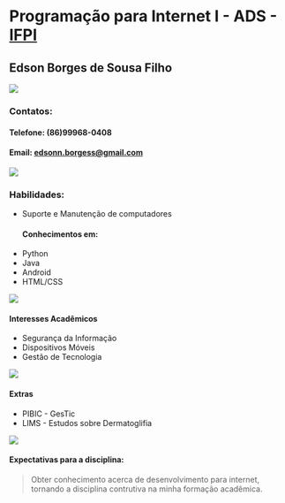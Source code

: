 # Programação para Internet I - ADS - [IFPI]( https://libra.ifpi.edu.br "IFPI Pagina Inicial" ) #
## Edson Borges de Sousa Filho ##  

![](https://png.icons8.com/windows/32/000000/search-contacts.png)
### Contatos: ###
#### Telefone: (86)99968-0408 ####
#### Email: edsonn.borgess@gmail.com ####  

![](https://png.icons8.com/wired/32/000000/transformation-skill.png)
### Habilidades: ###
* Suporte e Manutenção de computadores  
  #### Conhecimentos em: #### 
* Python 
* Java
* Android  
* HTML/CSS  

![](https://png.icons8.com/wired/32/000000/students.png)
#### Interesses Acadêmicos  ####
* Segurança da Informação
* Dispositivos Móveis
* Gestão de Tecnologia  

![](https://png.icons8.com/ios/32/000000/plus-filled.png)
#### Extras ####
* PIBIC - GesTic
* LIMS - Estudos sobre Dermatoglifia  

![](https://png.icons8.com/dotty/32/000000/thinking-male.png)
#### Expectativas para a disciplina: ####
> Obter conhecimento acerca de desenvolvimento para internet, tornando a disciplina
contrutiva na minha formação acadêmica.


